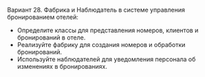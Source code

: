 Вариант 28. Фабрика и Наблюдатель в системе управления бронированием отелей: 
- Определите классы для представления номеров, клиентов и бронирований в отеле. 
- Реализуйте фабрику для создания номеров и обработки бронирований. 
- Используйте наблюдателей для уведомления персонала об изменениях в бронированиях.
